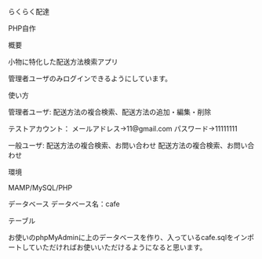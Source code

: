 らくらく配達 
<p> PHP自作</p>

概要 
<p>小物に特化した配送方法検索アプリ</p>

<p>管理者ユーザのみログインできるようにしています。</p>

使い方 
<p>管理者ユーザ: 配送方法の複合検索、配送方法の追加・編集・削除</p>

<p>テストアカウント： メールアドレス→11@gmail.com パスワード→11111111</p>

<p>一般ユーザ: 配送方法の複合検索、お問い合わせ 配送方法の複合検索、お問い合わせ</p>

環境 
<p>MAMP/MySQL/PHP</p>

<p>データベース データベース名：cafe</p>

<p>テーブル</p>

<p>お使いのphpMyAdminに上のデータベースを作り、入っているcafe.sqlをインポートしていただければお使いいただけるようになると思います。</p>
